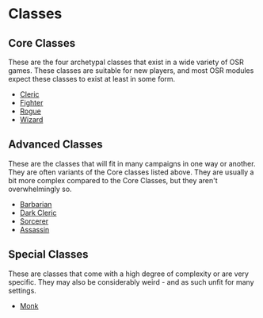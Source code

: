 # Classes

## Core Classes

These are the four archetypal classes that exist in a wide variety of OSR games. These classes are suitable for new players, and most OSR modules expect these classes to exist at least in some form.

* [Cleric](cleric)
* [Fighter](fighter)
* [Rogue](rogue)
* [Wizard](wizard)

## Advanced Classes

These are the classes that will fit in many campaigns in one way or another. They are often variants of the Core classes listed above. They are usually a bit more complex compared to the Core Classes, but they aren't overwhelmingly so.

* [Barbarian](barbarian)
* [Dark Cleric](dark_cleric)
* [Sorcerer](sorcerer)
* [Assassin](assassin)

## Special Classes

These are classes that come with a high degree of complexity or are very specific. They may also be considerably weird - and as such unfit for many settings.

* [Monk](monk)